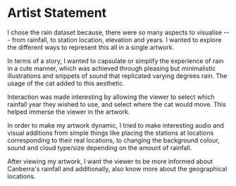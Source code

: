 # Artist Statement

I chose the rain dataset because, there were so many aspects to visualise ---
from rainfall, to station location, elevation and years. I wanted to explore
the different ways to represent this all in a single artwork.

In terms of a story, I wanted to capsulate or simplify the experience of rain
in a cute manner, which was achieved through pleasing but minimalistic
illustrations and snippets of sound that replicated varying degrees rain.
The usage of the cat added to this aesthetic.

Interaction was made interesting by allowing the viewer to select which rainfall
year they wished to use, and select where the cat would move. This helped
immerse the viewer in the artwork.

In order to make my artwork dynamic, I tried to make interesting audio and visual
additions from simple things like placing the stations at locations corresponding
to their real locations, to changing the background colour, sound and cloud type/size
depending on the amount of rainfall.

After viewing my artwork, I want the viewer to be more informed about Canberra's
rainfall and additionally, also know more about the geographical locations.
